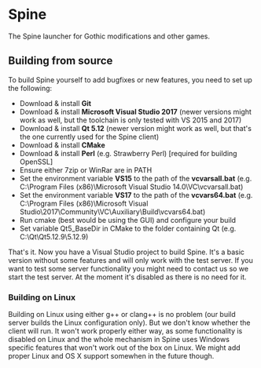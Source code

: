 # Spine
The Spine launcher for Gothic modifications and other games.

## Building from source

To build Spine yourself to add bugfixes or new features, you need to set up the following:

* Download & install **Git**
* Download & install **Microsoft Visual Studio 2017** (newer versions might work as well, but the toolchain is only tested with VS 2015 and 2017)
* Download & install **Qt 5.12** (newer version might work as well, but that's the one currently used for the Spine client)
* Download & install **CMake**
* Download & install **Perl** (e.g. Strawberry Perl) [required for building OpenSSL]
* Ensure either 7zip or WinRar are in PATH
* Set the environment variable **VS15** to the path of the **vcvarsall.bat** (e.g. C:\Program Files (x86)\Microsoft Visual Studio 14.0\VC\vcvarsall.bat)
* Set the environment variable **VS17** to the path of the **vcvars64.bat** (e.g. C:\Program Files (x86)\Microsoft Visual Studio\2017\Community\VC\Auxiliary\Build\vcvars64.bat)
* Run cmake (best would be using the GUI) and configure your build
* Set variable Qt5_BaseDir in CMake to the folder containing Qt (e.g. C:\Qt\Qt5.12.9\5.12.9)

That's it. Now you have a Visual Studio project to build Spine. It's a basic version without some features and will only work with the test server. If you want to test some server functionality you might need to contact us so we start the test server. At the moment it's disabled as there is no need for it.

### Building on Linux

Building on Linux using either g++ or clang++ is no problem (our build server builds the Linux configuration only). But we don't know whether the client will run. It won't work properly either way, as some functionality is disabled on Linux and the whole mechanism in Spine uses Windows specific features that won't work out of the box on Linux. We might add proper Linux and OS X support somewhen in the future though.
